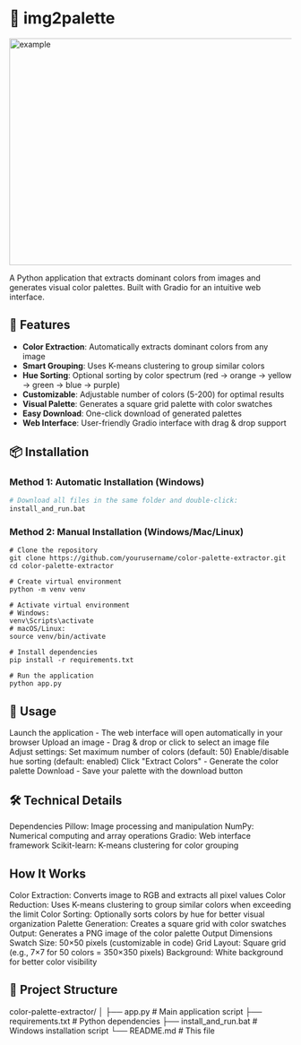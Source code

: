 # 🎨 img2palette

<img width="731" height="405" alt="example" src="https://github.com/user-attachments/assets/37101d6d-8d1a-47af-8603-7b50e474abf6" />


A Python application that extracts dominant colors from images and generates visual color palettes.
Built with Gradio for an intuitive web interface.

## 🌟 Features

- **Color Extraction**: Automatically extracts dominant colors from any image
- **Smart Grouping**: Uses K-means clustering to group similar colors
- **Hue Sorting**: Optional sorting by color spectrum (red → orange → yellow → green → blue → purple)
- **Customizable**: Adjustable number of colors (5-200) for optimal results
- **Visual Palette**: Generates a square grid palette with color swatches
- **Easy Download**: One-click download of generated palettes
- **Web Interface**: User-friendly Gradio interface with drag & drop support

## 📦 Installation

### Method 1: Automatic Installation (Windows)
```bash
# Download all files in the same folder and double-click:
install_and_run.bat
```
### Method 2: Manual Installation (Windows/Mac/Linux)
```
# Clone the repository
git clone https://github.com/yourusername/color-palette-extractor.git
cd color-palette-extractor

# Create virtual environment
python -m venv venv

# Activate virtual environment
# Windows:
venv\Scripts\activate
# macOS/Linux:
source venv/bin/activate

# Install dependencies
pip install -r requirements.txt

# Run the application
python app.py
```

## 🚀 Usage
Launch the application - The web interface will open automatically in your browser
Upload an image - Drag & drop or click to select an image file
Adjust settings:
Set maximum number of colors (default: 50)
Enable/disable hue sorting (default: enabled)
Click "Extract Colors" - Generate the color palette
Download - Save your palette with the download button

## 🛠️ Technical Details
Dependencies
Pillow: Image processing and manipulation
NumPy: Numerical computing and array operations
Gradio: Web interface framework
Scikit-learn: K-means clustering for color grouping

## How It Works
Color Extraction: Converts image to RGB and extracts all pixel values
Color Reduction: Uses K-means clustering to group similar colors when exceeding the limit
Color Sorting: Optionally sorts colors by hue for better visual organization
Palette Generation: Creates a square grid with color swatches
Output: Generates a PNG image of the color palette
Output Dimensions
Swatch Size: 50×50 pixels (customizable in code)
Grid Layout: Square grid (e.g., 7×7 for 50 colors = 350×350 pixels)
Background: White background for better color visibility

## 📁 Project Structure
color-palette-extractor/
│
├── app.py                 # Main application script
├── requirements.txt       # Python dependencies
├── install_and_run.bat    # Windows installation script
└── README.md             # This file







